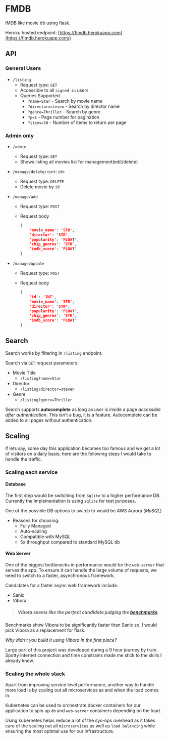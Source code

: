 # FMDB
IMDB like movie db using flask.

Heroku hosted endpoint: [https://fimdb.herokuapp.com](https://fimdb.herokuapp.com/)

## API

### General Users

- `/listing`
  - Request type: `GET`
  - Accessible to all `signed-in` users
  - Queries Supported
    - `?name=Star` - Search by movie name
    - `?director=steven` - Search by director name
    - `?genre=Thriller` - Search by genre
    - `?p=1` - Page number for pagination
    - `?items=50` - Number of items to return per page

### Admin only

- `/admin`
  - Request type: `GET`
  - Shows listing all movies list for management(edit/delete)

- `/manage/delete/<int:id>`

  - Request type: `DELETE`
  - Delete movie by `id`

- `/manage/add`

  - Request type: `POST`

  - Request body
  
    ```json
    {
        'movie_name': 'STR',
        'director': 'STR',
        'popularity': 'FLOAT',
        'chip_genres': 'STR',
        'imdb_score': 'FLOAT'
    }
    ```

- `/manage/update`

  - Request type: `POST`

  - Request body

      ```json
      {
          'id': 'INT',
          'movie_name': 'STR',
          'director': 'STR',
          'popularity': 'FLOAT',
          'chip_genres': 'STR',
          'imdb_score': 'FLOAT'
      }
      ```


## Search

Search works by filtering in `/listing` endpoint. 

Search via `GET` request parameters:

- Movie Title
  - `/listing?name=Star`
- Director
  - `/listing?director=steven`
- Genre
  - `/listing?genre=Thriller`

Search supports **autocomplete** as long as user is inside a page *accessible after authentication*. This isn't a bug, it is a feature. Autocomplete can be added to all pages without authentication.

## Scaling

If lets say, some day this application becomes too famous and we get a lot of visitors on a daily basis; here are the following steps I would take to handle the traffic.

### Scaling each service

#### Database

The first step would be switching from `Sqlite` to a higher performance DB. Currently the implementation is using `sqlite` for test purposes.  

One of the possible DB options to switch to would be AWS Aurora (*MySQL*)

- Reasons for choosing:
  - Fully Managed
  - Auto-scaling
  - Compatible with MySQL
  - 5x throughput compared to standard MySQL db

#### Web Server

One of the biggest bottlenecks in performance would be the `web-server` that serves the app. To ensure it can handle the large volume of requests, we need to switch to a faster, asynchronous framework.

Candidates for a faster async web framework include:

- Sanic
- Vibora

> ##### Vibora seems like the perfect candidate judging the [benchmarks](https://vibora.io/#benchmarks). 

Benchmarks show Vibora to be significantly faster than Sanic so, I would pick Vibora as a replacement for flask. 

*Why didn't you build it using Vibora in the first place?*

Large part of this project was developed during a 9 hour journey by train. Spotty internet connection and time constrains made me stick to the skills I already knew.

### Scaling the whole stack

Apart from improving service level performance, another way to handle more load is by scaling out all microservices as and when the load comes in. 

Kubernetes can be used to orchestrate docker containers for our application to spin up `db`  and `web-server` containers depending on the load. 

Using kubernetes helps reduce a lot of the sys-ops overhead as it takes care of the scaling out all `microservices` as well as `load balancing` while ensuring the most optimal use for our infrastructure.